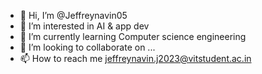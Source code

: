 - 👋 Hi, I’m @Jeffreynavin05
- 👀 I’m interested in AI & app dev
- 🌱 I’m currently learning Computer science engineering
- 💞️ I’m looking to collaborate on ...
- 📫 How to reach me jeffreynavin.j2023@vitstudent.ac.in

<!---
Jeffreynavin05/Jeffreynavin05 is a ✨ special ✨ repository because its `README.md` (this file) appears on your GitHub profile.
You can click the Preview link to take a look at your changes.
--->
